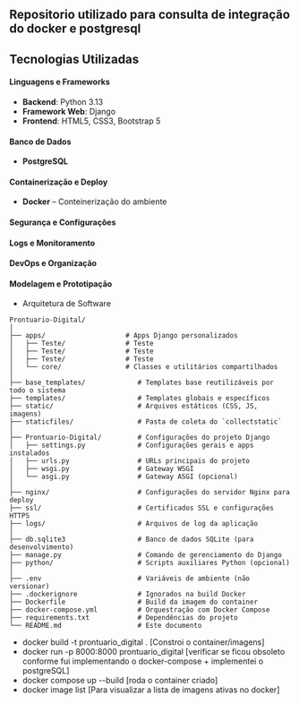 ## Repositorio utilizado para consulta de integração do docker e postgresql





## Tecnologias Utilizadas

#### Linguagens e Frameworks
- **Backend**: Python 3.13
- **Framework Web**: Django
- **Frontend**: HTML5, CSS3, Bootstrap 5

#### Banco de Dados
- **PostgreSQL**

#### Containerização e Deploy
- **Docker** – Conteinerização do ambiente
#### Segurança e Configurações
#### Logs e Monitoramento
#### DevOps e Organização
#### Modelagem e Prototipação



  - Arquitetura de Software
  ```  
Prontuario-Digital/
│
├── apps/                    # Apps Django personalizados
│   ├── Teste/               # Teste
│   ├── Teste/               # Teste
│   ├── Teste/               # Teste
│   └── core/                # Classes e utilitários compartilhados
│
├── base_templates/             # Templates base reutilizáveis por todo o sistema
├── templates/                  # Templates globais e específicos
├── static/                     # Arquivos estáticos (CSS, JS, imagens)
├── staticfiles/                # Pasta de coleta do `collectstatic`
│
├── Prontuario-Digital/         # Configurações do projeto Django
│   ├── settings.py             # Configurações gerais e apps instalados
│   ├── urls.py                 # URLs principais do projeto
│   ├── wsgi.py                 # Gateway WSGI
│   └── asgi.py                 # Gateway ASGI (opcional)
│
├── nginx/                      # Configurações do servidor Nginx para deploy
├── ssl/                        # Certificados SSL e configurações HTTPS
├── logs/                       # Arquivos de log da aplicação
│
├── db.sqlite3                  # Banco de dados SQLite (para desenvolvimento)
├── manage.py                   # Comando de gerenciamento do Django
├── python/                     # Scripts auxiliares Python (opcional)
│
├── .env                        # Variáveis de ambiente (não versionar)
├── .dockerignore               # Ignorados na build Docker
├── Dockerfile                  # Build da imagem do container
├── docker-compose.yml          # Orquestração com Docker Compose
├── requirements.txt            # Dependências do projeto
└── README.md                   # Este documento
````
- docker build -t prontuario_digital . [Constroi o container/imagens]
- docker run -p 8000:8000 prontuario_digital [verificar se ficou obsoleto conforme fui implementando o docker-compose + implementei o postgreSQL]
- docker compose up --build     [roda o container criado]
- docker image list [Para visualizar a lista de imagens ativas no docker]
